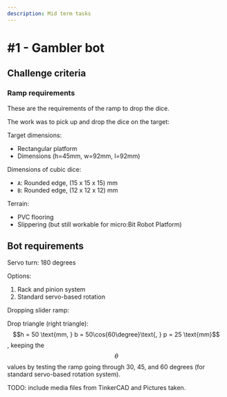 ```yaml
---
description: Mid term tasks
---
```


# #1 - Gambler bot



## Challenge criteria

### Ramp requirements

These are the requirements of the ramp to drop the dice.

The work was to pick up and drop the dice on the target:

Target dimensions:

* Rectangular platform
* Dimensions (h=45mm, w=92mm, l=92mm)

Dimensions of cubic dice:

* `A`: Rounded edge, (15 x 15 x 15) mm
* `B`: Rounded edge, (12 x 12 x 12) mm

Terrain:

* PVC flooring
* Slippering (but still workable for micro:Bit Robot Platform)

## Bot requirements

Servo turn: 180 degrees

Options:

1. Rack and pinion system
2. Standard servo-based rotation

Dropping slider ramp:

Drop triangle (right triangle): $$h = 50 \text{mm, } b = 50\cos{60\degree}\text{, } p = 25 \text{mm}$$, keeping the $$\theta$$ values by testing the ramp going through 30, 45, and 60 degrees (for standard servo-based rotation system).

TODO: include media files from TinkerCAD and Pictures taken.

